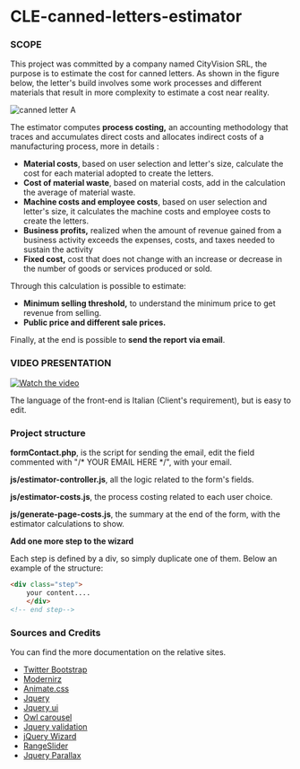# CLE-canned-letters-estimator
### SCOPE

This project was committed by a company named CityVision SRL, the purpose is to estimate the cost for canned letters. As shown in the figure below, the letter's build involves some work processes and different materials that result in more complexity to estimate a cost near reality.

![canned letter A](http://ferrara.link/img/CLE-canned-letters-estimator/cannedLetter.jpg)

The estimator computes  **process costing,** an accounting methodology that traces and accumulates direct costs and allocates indirect costs of a manufacturing process, more in details :

- **Material costs**, based on user selection and letter's size, calculate the cost for each material adopted to create the letters.
-  **Cost of material waste**, based on material costs, add in the calculation the average of material waste.
- **Machine costs and employee costs**, based on user selection and letter's size, it calculates the machine costs and employee costs to create the letters.
- **Business profits,** realized when the amount of revenue gained from a business activity exceeds the expenses, costs, and taxes needed to sustain the activity
- **Fixed cost,** cost that does not change with an increase or decrease in the number of goods or services produced or sold. 

Through this calculation is possible to estimate:



- **Minimum selling threshold,** to understand the minimum price to get revenue from selling.
- **Public price and different sale prices.**

Finally, at the end is possible to **send the report via email**.

### VIDEO PRESENTATION

[![Watch the video](http://ferrara.link/img/cbisdataintegration/videopresentation.jpg)](http://ferrara.link/img/CLE-canned-letters-estimator/estimatorLetters.mp4)



The language of the front-end is Italian (Client's requirement), but is easy to edit.

### Project structure

**formContact.php**, is the script for sending the email, edit the field commented with "/* YOUR EMAIL HERE */", with your email.

**js/estimator-controller.js**, all the logic related to the form's fields.

**js/estimator-costs.js**, the process costing related to each user choice. 

**js/generate-page-costs.js**, the summary at the end of the form, with the estimator calculations to show.

**Add one more step to the wizard**

Each step is defined by a div, so simply duplicate one of them. Below an example of the structure:

```html
<div class="step">
	your content....                
	</div>
<!-- end step-->
```



### **Sources and Credits** 

You can find the more documentation on the  relative sites. 		 	  

- [Twitter Bootstrap](http://twitter.github.io/bootstrap/)
- [Modernirz](https://modernizr.com/)
- [Animate.css](http://daneden.github.io/animate.css/)
- [Jquery](http://jquery.com/)
- [Jquery ui](https://github.com/jquery/jquery-ui)
- [Owl carousel](http://owlgraphic.com/owlcarousel/)
- [Jquery validation](http://jqueryvalidation.org/)
- [jQuery Wizard](https://github.com/kflorence/jquery-wizard/)
- [RangeSlider](https://github.com/andreruffert/rangeslider.js)
- [Jquery Parallax](http://pixelcog.github.io/parallax.js/)

